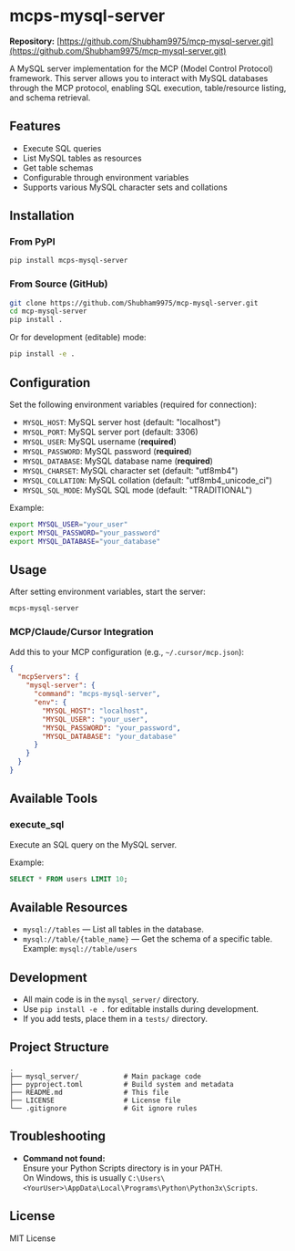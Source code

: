 # mcps-mysql-server

**Repository:** [https://github.com/Shubham9975/mcp-mysql-server.git](https://github.com/Shubham9975/mcp-mysql-server.git)

A MySQL server implementation for the MCP (Model Control Protocol) framework. This server allows you to interact with MySQL databases through the MCP protocol, enabling SQL execution, table/resource listing, and schema retrieval.

## Features

- Execute SQL queries
- List MySQL tables as resources
- Get table schemas
- Configurable through environment variables
- Supports various MySQL character sets and collations

## Installation

### From PyPI

```bash
pip install mcps-mysql-server
```

### From Source (GitHub)

```bash
git clone https://github.com/Shubham9975/mcp-mysql-server.git
cd mcp-mysql-server
pip install .
```
Or for development (editable) mode:
```bash
pip install -e .
```

## Configuration

Set the following environment variables (required for connection):

- `MYSQL_HOST`: MySQL server host (default: "localhost")
- `MYSQL_PORT`: MySQL server port (default: 3306)
- `MYSQL_USER`: MySQL username (**required**)
- `MYSQL_PASSWORD`: MySQL password (**required**)
- `MYSQL_DATABASE`: MySQL database name (**required**)
- `MYSQL_CHARSET`: MySQL character set (default: "utf8mb4")
- `MYSQL_COLLATION`: MySQL collation (default: "utf8mb4_unicode_ci")
- `MYSQL_SQL_MODE`: MySQL SQL mode (default: "TRADITIONAL")

Example:
```bash
export MYSQL_USER="your_user"
export MYSQL_PASSWORD="your_password"
export MYSQL_DATABASE="your_database"
```

## Usage

After setting environment variables, start the server:

```bash
mcps-mysql-server
```

### MCP/Claude/Cursor Integration

Add this to your MCP configuration (e.g., `~/.cursor/mcp.json`):

```json
{
  "mcpServers": {
    "mysql-server": {
      "command": "mcps-mysql-server",
      "env": {
        "MYSQL_HOST": "localhost",
        "MYSQL_USER": "your_user",
        "MYSQL_PASSWORD": "your_password",
        "MYSQL_DATABASE": "your_database"
      }
    }
  }
}
```

## Available Tools

### execute_sql

Execute an SQL query on the MySQL server.

Example:
```sql
SELECT * FROM users LIMIT 10;
```

## Available Resources

- `mysql://tables` — List all tables in the database.
- `mysql://table/{table_name}` — Get the schema of a specific table. Example: `mysql://table/users`

## Development

- All main code is in the `mysql_server/` directory.
- Use `pip install -e .` for editable installs during development.
- If you add tests, place them in a `tests/` directory.

## Project Structure

```
.
├── mysql_server/           # Main package code
├── pyproject.toml          # Build system and metadata
├── README.md               # This file
├── LICENSE                 # License file
└── .gitignore              # Git ignore rules
```

## Troubleshooting

- **Command not found:**  
  Ensure your Python Scripts directory is in your PATH.  
  On Windows, this is usually `C:\Users\<YourUser>\AppData\Local\Programs\Python\Python3x\Scripts`.

## License

MIT License
